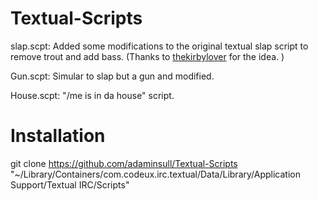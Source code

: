 Textual-Scripts
=====================

slap.scpt: Added some modifications to the original textual slap script to remove trout and add bass. (Thanks to [thekirbylover](http://adam.hbang.ws) for the idea. )

Gun.scpt: Simular to slap but a gun and modified. 

House.scpt: "/me is in da house" script. 

Installation
=====================

git clone https://github.com/adaminsull/Textual-Scripts "~/Library/Containers/com.codeux.irc.textual/Data/Library/Application Support/Textual IRC/Scripts"

